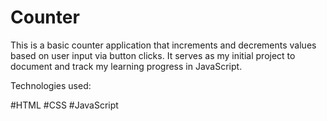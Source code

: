 # Counter

This is a basic counter application that increments and decrements values based on user input via button clicks. It serves as my initial project to document and track my learning progress in JavaScript.

Technologies used:

#HTML
#CSS
#JavaScript
